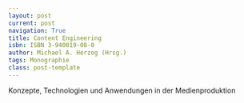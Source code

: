 ```yaml
---
layout: post
current: post
navigation: True
title: Content Engineering
isbn: ISBN 3-940019-08-0
author: Michael A. Herzog (Hrsg.)
tags: Monographie
class: post-template
---
```


Konzepte, Technologien und Anwendungen in der Medienproduktion 
